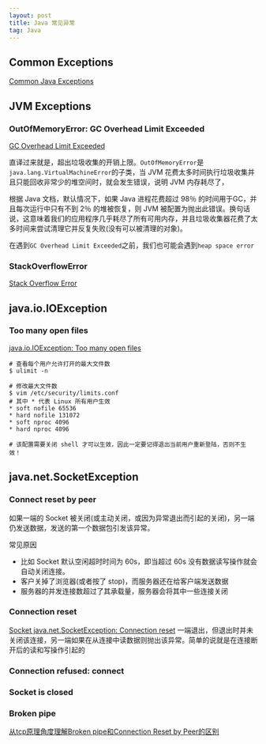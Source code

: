 ```yaml
---
layout: post
title: Java 常见异常
tag: Java
---
```

## Common Exceptions
[Common Java Exceptions](https://www.baeldung.com/java-common-exceptions)

## JVM Exceptions
### OutOfMemoryError: GC Overhead Limit Exceeded
[GC Overhead Limit Exceeded](https://www.baeldung.com/java-gc-overhead-limit-exceeded)

直译过来就是，超出垃圾收集的开销上限。`OutOfMemoryError`是`java.lang.VirtualMachineError`的子类，当 JVM 花费太多时间执行垃圾收集并且只能回收非常少的堆空间时，就会发生错误，说明 JVM 内存耗尽了，
                                   
根据 Java 文档，默认情况下，如果 Java 进程花费超过 98％ 的时间用于GC，并且每次运行中只有不到 2％ 的堆被恢复，则 JVM 被配置为抛出此错误。换句话说，这意味着我们的应用程序几乎耗尽了所有可用内存，并且垃圾收集器花费了太多时间来尝试清理它并反复失败(没有可以被清理的对象)。

在遇到`GC Overhead Limit Exceeded`之前，我们也可能会遇到`heap space error`


### StackOverflowError
[Stack Overflow Error](https://www.baeldung.com/java-stack-overflow-error)

## java.io.IOException
### Too many open files
[java.io.IOException: Too many open files](https://www.cnblogs.com/kongzhongqijing/articles/3735664.html)

```shell
# 查看每个用户允许打开的最大文件数
$ ulimit -n

# 修改最大文件数
$ vim /etc/security/limits.conf
# 其中 * 代表 Linux 所有用户生效
* soft nofile 65536
* hard nofile 131072
* soft nproc 4096
* hard nproc 4096

# 该配置需要关闭 shell 才可以生效，因此一定要记得退出当前用户重新登陆，否则不生效！
```

## java.net.SocketException
### Connect reset by peer
如果一端的 Socket 被关闭(或主动关闭，或因为异常退出而引起的关闭)，另一端仍发送数据，发送的第一个数据包引发该异常。

常见原因
* 比如 Socket 默认空闲超时时间为 60s，即当超过 60s 没有数据读写操作就会自动关闭连接。
* 客户关掉了浏览器(或者按了 stop)，而服务器还在给客户端发送数据
* 服务器的并发连接数超过了其承载量，服务器会将其中一些连接关闭

### Connection reset
[Socket java.net.SocketException: Connection reset](https://blog.csdn.net/xc_zhou/article/details/80950753)
一端退出，但退出时并未关闭该连接，另一端如果在从连接中读数据则抛出该异常。简单的说就是在连接断开后的读和写操作引起的

### Connection refused: connect

### Socket is closed

### Broken pipe
[从tcp原理角度理解Broken pipe和Connection Reset by Peer的区别](http://lovestblog.cn/blog/2014/05/20/tcp-broken-pipe/)